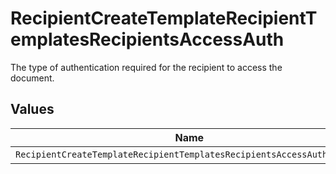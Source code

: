 # RecipientCreateTemplateRecipientTemplatesRecipientsAccessAuth

The type of authentication required for the recipient to access the document.


## Values

| Name                                                                   | Value                                                                  |
| ---------------------------------------------------------------------- | ---------------------------------------------------------------------- |
| `RecipientCreateTemplateRecipientTemplatesRecipientsAccessAuthAccount` | ACCOUNT                                                                |